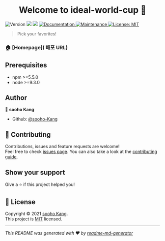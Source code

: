 <h1 align="center">Welcome to ideal-world-cup 👋</h1>
<p>
  <img alt="Version" src="https://img.shields.io/badge/version-1.0.0-blue.svg?cacheSeconds=2592000" />
  <img src="https://img.shields.io/badge/npm-%3E%3D5.5.0-blue.svg" />
  <img src="https://img.shields.io/badge/node-%3E%3D9.3.0-blue.svg" />
  <a href="https://github.com/sooho-Kang/Ideal-World-cup#readme" target="_blank">
    <img alt="Documentation" src="https://img.shields.io/badge/documentation-yes-brightgreen.svg" />
  </a>
  <a href="https://github.com/sooho-Kang/Ideal-World-cup/graphs/commit-activity" target="_blank">
    <img alt="Maintenance" src="https://img.shields.io/badge/Maintained%3F-yes-green.svg" />
  </a>
  <a href="https://github.com/sooho-Kang/Ideal-World-cup/blob/master/LICENSE" target="_blank">
    <img alt="License: MIT" src="https://img.shields.io/github/license/sooho-Kang/ideal-world-cup" />
  </a>
</p>

> Pick your favorites!

### 🏠 [Homepage]( 배포 URL)

## Prerequisites

- npm >=5.5.0
- node >=9.3.0

## Author

👤 **sooho Kang**

* Github: [@sooho-Kang](https://github.com/sooho-Kang)

## 🤝 Contributing

Contributions, issues and feature requests are welcome!<br />Feel free to check [issues page](https://github.com/sooho-Kang/Ideal-World-cup/issues). You can also take a look at the [contributing guide](https://github.com/sooho-Kang/Ideal-World-cup/blob/master/CONTRIBUTING.md).

## Show your support

Give a ⭐️ if this project helped you!

## 📝 License

Copyright © 2021 [sooho Kang](https://github.com/sooho-Kang).<br />
This project is [MIT](https://github.com/sooho-Kang/Ideal-World-cup/blob/master/LICENSE) licensed.

***
_This README was generated with ❤️ by [readme-md-generator](https://github.com/kefranabg/readme-md-generator)_